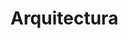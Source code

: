 # Arquitectura
<p align="center">
  <![image](https://github.com/Ingenieria-Software-2023/BackyardigansProyectoFinal/assets/101894380/c7351c7b-5fea-4617-8062-677bc6e318b1) style="display: block; margin-left: auto; margin-right: auto;"/>
</p>





